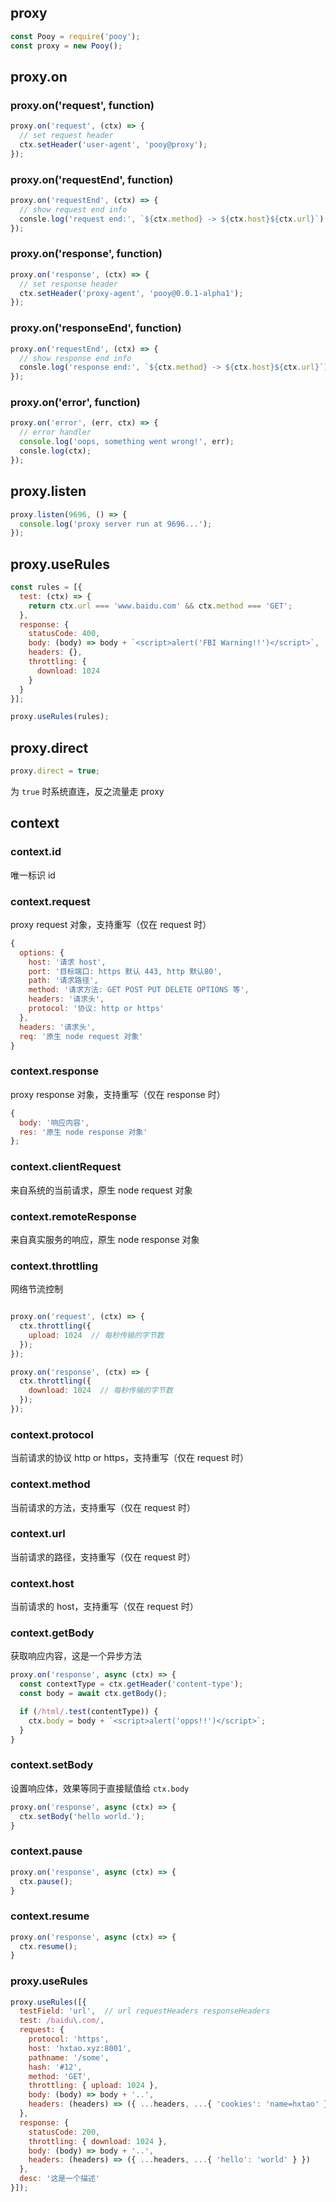 ## proxy

```js
const Pooy = require('pooy');
const proxy = new Pooy();
```

## proxy.on

### proxy.on('request', function)

```js
proxy.on('request', (ctx) => {
  // set request header
  ctx.setHeader('user-agent', 'pooy@proxy');
});
```

### proxy.on('requestEnd', function)

```js
proxy.on('requestEnd', (ctx) => {
  // show request end info
  consle.log('request end:', `${ctx.method} -> ${ctx.host}${ctx.url}`);
});
```

### proxy.on('response', function)

```js
proxy.on('response', (ctx) => {
  // set response header
  ctx.setHeader('proxy-agent', 'pooy@0.0.1-alpha1');
});
```

### proxy.on('responseEnd', function)

```js
proxy.on('requestEnd', (ctx) => {
  // show response end info
  consle.log('response end:', `${ctx.method} -> ${ctx.host}${ctx.url}`);
});
```

### proxy.on('error', function)

```js
proxy.on('error', (err, ctx) => {
  // error handler
  console.log('oops, something went wrong!', err);
  consle.log(ctx);
});
```

## proxy.listen

```js
proxy.listen(9696, () => {
  console.log('proxy server run at 9696...');
});
```

## proxy.useRules

```js
const rules = [{
  test: (ctx) => {
    return ctx.url === 'www.baidu.com' && ctx.method === 'GET';
  },
  response: {
    statusCode: 400,
    body: (body) => body + `<script>alert('FBI Warning!!')</script>`,
    headers: {},
    throttling: {
      download: 1024
    }
  }
}];

proxy.useRules(rules);
```



## proxy.direct

```js
proxy.direct = true;
```

为 `true` 时系统直连，反之流量走 proxy

## context

### context.id

唯一标识 id

### context.request

proxy request 对象，支持重写（仅在 request 时）

```js
{
  options: {
    host: '请求 host',
    port: '目标端口: https 默认 443, http 默认80',
    path: '请求路径',
    method: '请求方法: GET POST PUT DELETE OPTIONS 等',
    headers: '请求头',
    protocol: '协议: http or https'
  },
  headers: '请求头',
  req: '原生 node request 对象'
}
```

### context.response

proxy response 对象，支持重写（仅在 response 时）

```js
{
  body: '响应内容',
  res: '原生 node response 对象'
};
```

### context.clientRequest

来自系统的当前请求，原生 node request 对象

### context.remoteResponse

来自真实服务的响应，原生 node response 对象

### context.throttling

网络节流控制

```js

proxy.on('request', (ctx) => {
  ctx.throttling({
    upload: 1024  // 每秒传输的字节数
  });
});

proxy.on('response', (ctx) => {
  ctx.throttling({
    download: 1024  // 每秒传输的字节数
  });
});

```

### context.protocol

当前请求的协议 http or https，支持重写（仅在 request 时）

### context.method

当前请求的方法，支持重写（仅在 request 时）

### context.url

当前请求的路径，支持重写（仅在 request 时）

### context.host

当前请求的 host，支持重写（仅在 request 时）

### context.getBody

获取响应内容，这是一个异步方法

```js
proxy.on('response', async (ctx) => {
  const contextType = ctx.getHeader('content-type');
  const body = await ctx.getBody();

  if (/html/.test(contentType)) {
    ctx.body = body + `<script>alert('opps!!')</script>`;
  }
}
```

### context.setBody

设置响应体，效果等同于直接赋值给 `ctx.body`

```js
proxy.on('response', async (ctx) => {
  ctx.setBody('hello world.');
}
```

### context.pause

```js
proxy.on('response', async (ctx) => {
  ctx.pause();
}
```

### context.resume

```js
proxy.on('response', async (ctx) => {
  ctx.resume();
}
```

### proxy.useRules

```js
proxy.useRules([{
  testField: 'url',  // url requestHeaders responseHeaders
  test: /baidu\.com/,
  request: {
    protocol: 'https',
    host: 'hxtao.xyz:8001',
    pathname: '/some',
    hash: '#12',
    method: 'GET',
    throttling: { upload: 1024 },
    body: (body) => body + '..',
    headers: (headers) => ({ ...headers, ...{ 'cookies': 'name=hxtao' } })
  },
  response: {
    statusCode: 200,
    throttling: { download: 1024 },
    body: (body) => body + '..',
    headers: (headers) => ({ ...headers, ...{ 'hello': 'world' } })
  },
  desc: '这是一个描述'
}]);
```